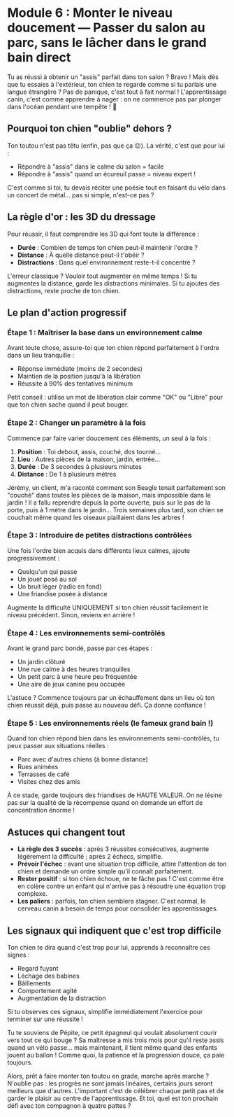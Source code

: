 # Module 6 : Monter le niveau doucement — Passer du salon au parc, sans le lâcher dans le grand bain direct

Tu as réussi à obtenir un "assis" parfait dans ton salon ? Bravo ! Mais dès que tu essaies à l'extérieur, ton chien te regarde comme si tu parlais une langue étrangère ? Pas de panique, c'est tout à fait normal ! L'apprentissage canin, c'est comme apprendre à nager : on ne commence pas par plonger dans l'océan pendant une tempête ! 🌊

## Pourquoi ton chien "oublie" dehors ?

Ton toutou n'est pas têtu (enfin, pas que ça 😉). La vérité, c'est que pour lui :
- Répondre à "assis" dans le calme du salon = facile
- Répondre à "assis" quand un écureuil passe = niveau expert !

C'est comme si toi, tu devais réciter une poésie tout en faisant du vélo dans un concert de métal... pas si simple, n'est-ce pas ?

## La règle d'or : les 3D du dressage

Pour réussir, il faut comprendre les 3D qui font toute la différence :
- **Durée** : Combien de temps ton chien peut-il maintenir l'ordre ?
- **Distance** : À quelle distance peut-il t'obéir ?
- **Distractions** : Dans quel environnement reste-t-il concentré ?

L'erreur classique ? Vouloir tout augmenter en même temps ! Si tu augmentes la distance, garde les distractions minimales. Si tu ajoutes des distractions, reste proche de ton chien.

## Le plan d'action progressif

### Étape 1 : Maîtriser la base dans un environnement calme

Avant toute chose, assure-toi que ton chien répond parfaitement à l'ordre dans un lieu tranquille :
- Réponse immédiate (moins de 2 secondes)
- Maintien de la position jusqu'à la libération 
- Réussite à 90% des tentatives minimum

Petit conseil : utilise un mot de libération clair comme "OK" ou "Libre" pour que ton chien sache quand il peut bouger.

### Étape 2 : Changer un paramètre à la fois

Commence par faire varier doucement ces éléments, un seul à la fois :
1. **Position** : Toi debout, assis, couché, dos tourné...
2. **Lieu** : Autres pièces de la maison, jardin, entrée...
3. **Durée** : De 3 secondes à plusieurs minutes
4. **Distance** : De 1 à plusieurs mètres

Jérémy, un client, m'a raconté comment son Beagle tenait parfaitement son "couché" dans toutes les pièces de la maison, mais impossible dans le jardin ! Il a fallu reprendre depuis la porte ouverte, puis sur le pas de la porte, puis à 1 mètre dans le jardin... Trois semaines plus tard, son chien se couchait même quand les oiseaux piaillaient dans les arbres !

### Étape 3 : Introduire de petites distractions contrôlées

Une fois l'ordre bien acquis dans différents lieux calmes, ajoute progressivement :
- Quelqu'un qui passe
- Un jouet posé au sol
- Un bruit léger (radio en fond)
- Une friandise posée à distance

Augmente la difficulté UNIQUEMENT si ton chien réussit facilement le niveau précédent. Sinon, reviens en arrière !

### Étape 4 : Les environnements semi-contrôlés

Avant le grand parc bondé, passe par ces étapes :
- Un jardin clôturé
- Une rue calme à des heures tranquilles
- Un petit parc à une heure peu fréquentée
- Une aire de jeux canine peu occupée

L'astuce ? Commence toujours par un échauffement dans un lieu où ton chien réussit déjà, puis passe au nouveau défi. Ça donne confiance !

### Étape 5 : Les environnements réels (le fameux grand bain !)

Quand ton chien répond bien dans les environnements semi-contrôlés, tu peux passer aux situations réelles :
- Parc avec d'autres chiens (à bonne distance)
- Rues animées
- Terrasses de café
- Visites chez des amis

À ce stade, garde toujours des friandises de HAUTE VALEUR. On ne lésine pas sur la qualité de la récompense quand on demande un effort de concentration énorme !

## Astuces qui changent tout

- **La règle des 3 succès** : après 3 réussites consécutives, augmente légèrement la difficulté ; après 2 échecs, simplifie.
- **Prévoir l'échec** : avant une situation trop difficile, attire l'attention de ton chien et demande un ordre simple qu'il connaît parfaitement.
- **Rester positif** : si ton chien échoue, ne te fâche pas ! C'est comme être en colère contre un enfant qui n'arrive pas à résoudre une équation trop complexe.
- **Les paliers** : parfois, ton chien semblera stagner. C'est normal, le cerveau canin a besoin de temps pour consolider les apprentissages.

## Les signaux qui indiquent que c'est trop difficile

Ton chien te dira quand c'est trop pour lui, apprends à reconnaître ces signes :
- Regard fuyant
- Léchage des babines
- Bâillements
- Comportement agité
- Augmentation de la distraction

Si tu observes ces signaux, simplifie immédiatement l'exercice pour terminer sur une réussite !

Tu te souviens de Pépite, ce petit épagneul qui voulait absolument courir vers tout ce qui bouge ? Sa maîtresse a mis trois mois pour qu'il reste assis quand un vélo passe... mais maintenant, il tient même quand des enfants jouent au ballon ! Comme quoi, la patience et la progression douce, ça paie toujours.

Alors, prêt à faire monter ton toutou en grade, marche après marche ? N'oublie pas : les progrès ne sont jamais linéaires, certains jours seront meilleurs que d'autres. L'important c'est de célébrer chaque petit pas et de garder le plaisir au centre de l'apprentissage. Et toi, quel est ton prochain défi avec ton compagnon à quatre pattes ? 